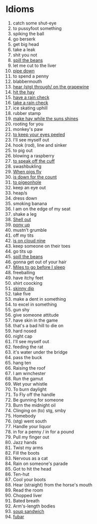 # Idioms

1. catch some shut-eye
2. to pussyfoot something
3. spiking the ball
4. go berserk
5. get big head
6. take a leak
7. shit you not
8. [spill the beans](https://www.theidioms.com/spill-the-beans/#google_vignette)
9. let me cut to the liver
10. [pipe down](https://www.theidioms.com/pipe-down/)
11. to spend a penny
12. blabbermouth
13. [hear (stg) through/ on the grapewine](https://www.theidioms.com/hear-on-the-grapevine/)
14. [hit the hay](https://www.theidioms.com/hit-the-hay/)
15. [have a rain check](https://www.theidioms.com/rain-check/)
16. [take a rain check](https://www.theidioms.com/rain-check/)
17. ice skating uphill
18. rubber stamp
19. [make hay while the suns shines](https://www.theidioms.com/make-hay-while-the-sun-shines/)
20. rooting for you
21. monkey's paw
22. [to keep your eyes peeled](https://www.theidioms.com/keep-your-eyes-peeled/)
23. I'll see myself out
24. hook (rod), line and sinker
25. to pig out
26. blowing a raspberry
27. [to speak off the cuff](https://www.theidioms.com/off-the-cuff/)
28. swashbukling
29. [When pigs fly](https://www.theidioms.com/when-pigs-fly/)
30. [is down for the count](https://www.theidioms.com/down-for-the-count/)
31. [to pigeonhole](https://www.theidioms.com/pigeonhole/)
32. keep an eye out
33. heap/s
34. dress down
35. smoking banana
36. I am on the edge of my seat
37. shake a leg
38. [Shell out](https://www.theidioms.com/shell-out/)
39. [pony up](https://www.theidioms.com/shell-out/)
40. mustn't grumble
41. off my tits
42. [is on cloud nine](https://www.theidioms.com/cloud-nine/)
43. keep someone on their toes
44. go tits up
45. [spill the beans](https://www.theidioms.com/spill-the-beans/)
46. gonna get out of your hair
47. [Miles to go before I sleep](https://www.theidioms.com/miles-to-go-before-i-sleep/)
48. freeballing
49. have itchy feet
50. shirt coocking
51. [skinny dip](https://idioms.thefreedictionary.com/skinny-dip)
52. take five
53. make a dent in something
54. to excel in something
55. gun shy
56. give someone attitude
57. have skin in the game
58. that's a bad hill to die on
59. hard nosed
60. night cap
61. I'll see myself out
62. feeding the rat
63. it's water under the bridge
64. pass the buck
65. hang ten
66. Raising the roof
67. I am winchester
68. Run the gamut
69. Wet your whistle
70. To burn daylight
71. To Fly off the handle
72. Be gunning for someone
73. Burn the midnight oil
74. Clinging on (to) stg, smby
75. Homebody
76. (stg) went south
77. Handle your liquor
78. in for a penny / in for a pound
79. Pull my finger out
80. Jazz hands
81. Twist my arms
82. Fill the boots
83. Nervous as a cat
84. Rain on someone's parade
85. Got to hit the head
86. Ten-hut
87. Cool your boots
88. Hear (straight) from the horse's mouth
89. Read the room
90. Chopped liver
91. Bated breath
92. Arm's-length bodies
93. [soup sandwich](https://idioms.thefreedictionary.com/soup+sandwich)
94. [fubar](https://www.thefreedictionary.com/fubar)
